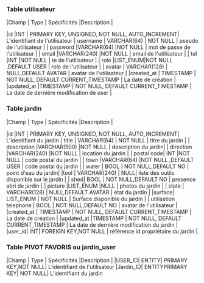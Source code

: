 ### Table utilisateur

|Champ  | Type | Spécificités |Description |

|id |INT  | PRIMARY KEY, UNSIGNED, NOT NULL, AUTO_INCREMENT| L’identifiant de l'utilisateur
| username | VARCHAR(64) | NOT NULL | pseudo de l'utilisateur |
| password |VARCHAR(64)  |NOT NULL  | mot de passe de l'utilisateur |
| email |VARCHAR(240)  |NOT NULL  | email de l'utilisateur |
| tel |INT  |NOT NULL  | te de l'utilisateur |
| role |LIST_ENUM|NOT NULL ,DEFAULT USER  | role de l'utilisateur  |
| avatar | VARCHAR(128) | NULL,DEFAULT AVATAR | avatar  de l'utilisateur |
|created_at | TIMESTAMP | NOT NULL, DEFAULT CURRENT_TIMESTAMP | La date de création |
 |updated_at |TIMESTAMP  | NOT NULL, DEFAULT CURRENT_TIMESTAMP | La date de dernière modification de user |

 ### Table jardin

|Champ  | Type | Spécificités |Description |

|id |INT  | PRIMARY KEY, UNSIGNED, NOT NULL, AUTO_INCREMENT| L’identifiant du jardin
| title | VARCHAR(64) | NOT NULL | titre du jardin |
| description |VARCHAR(500)  |NOT NULL  | description du jardin|
| direction |VARCHAR(240)  |NOT NULL  | location du jardin |
| postal code| INT  |NOT NULL  | code postal du jardin |
| town |VARCHAR(64)  |NOT NULL ,DEFAULT USER  | code postal du jardin  |
| water | BOOL | NOT NULL,DEFAULT NO | point d'eau du jardin|
|tool | VARCHAR(240) |  NULL| liste des outils disponible sur le jardin |
| shed| BOOL | NOT NULL,DEFAULT NO | presence abri de jardin  |
| picture |LIST_ENUM |NULL  | photos du jardin  |
| state | VARCHAR(128) | NULL,DEFAULT AVATAR | état du jardin |
|surface| LIST_ENUM | NOT NULL | Surface disponible du jardin |
| utilisation telephone | BOOL | NOT NULL,DEFAULT NO | avatar  de l'utilisateur |
|created_at | TIMESTAMP | NOT NULL, DEFAULT CURRENT_TIMESTAMP | La date de création |
 |updated_at |TIMESTAMP  | NOT NULL, DEFAULT CURRENT_TIMESTAMP | La date de dernière modification du jardin |
|user_id| INT| FOREIGN KEY,NOT NULL | référence id propriétaire du jardin |

 ### Table PIVOT FAVORIS ou jardin_user

|Champ  | Type | Spécificités |Description |
|USER_ID| ENTITY| PRIMARY KEY,NOT NULL| L’identifiant de l'utilisateur
|Jardin_ID| ENTITYPRIMARY KEY| NOT NULL| L’identifiant du jardin
<!--stackedit_data:
eyJoaXN0b3J5IjpbLTQ5Mzk3MTE0MCwtMTI3OTQwOTM0Myw2ND
c2MDM5MiwyMTIxOTUwNzg4LC0xMzMzMTU2ODAwLC01MzcyNjc2
NDUsMTA1ODUwNzg2NiwtODMyNTU3MjA1XX0=
-->
